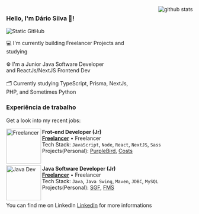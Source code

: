 <img align='right' src="https://github-readme-stats.vercel.app/api?username=devdario&show_icons=true&title_color=0D3B66&text_color=0D3B66&icon_color=0D3B66&bg_color=FAF0CA&cache_seconds=2300" alt="github stats">

### Hello, I'm Dário Silva 🤙!

<img src="https://img.shields.io/static/v1?label=Overview&message=devdario&color=0D3B66&style=for-the-badge&logo=GitHub" alt="Static GitHub">

<p> 💻 I'm currently building Freelancer Projects and <br> studying <br> <br/> ⚙ I'm a Junior Java Software Developer <br> and ReactJs/NextJS Frontend Dev <br> <br> 🗂 Currently studying TypeScript, Prisma, NextJs, <br> PHP, and Sometimes Python</p>

### Experiência de trabalho

Get a look into my recent jobs:

[<img align="left" height="94px" width="94px" alt="Freelancer" src="https://th.bing.com/th/id/OIP.QXbCAJjn8CjHh3ZAtsSkYgHaDo?w=590&h=290&rs=1&pid=ImgDetMain"/>](#)

**Frot-end Developer (Jr)** \
[**Freelancer**](#) • Freelancer \
Tech Stack: `JavaScript`, `Node`, `React`, `NextJS`, `Sass`\
Projects(Personal): [PurpleBird](https://github.com/DevDario/PurpleBird), [Costs](https://github.com/DevDario/Costs-Web)
<br/>
<br/>

[<img align="left" height="94px" width="94px" alt="Java Dev" src="https://wallpapercave.com/wp/wp7250087.jpg"/>](#)

**Java Software Developer (Jr)** \
[**Freelancer**](#) • Freelancer \
Tech Stack: `Java`, `Java Swing`, `Maven`, `JDBC`, `MySQL`\
Projects(Personal): [SGF](https://github.com/DevDario/SistemaDeGestaoDeFarmacias), [FMS](https://github.com/DevDario/familyManagerSystem)
<br/>
<br/>

You can find me on LinkedIn [LinkedIn](https://www.linkedin.com/in/d%C3%A1rio-silva-648651234/) for more informations
